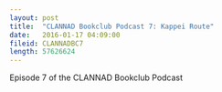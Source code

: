 ```yaml
---
layout: post
title:  "CLANNAD Bookclub Podcast 7: Kappei Route"
date:   2016-01-17 04:09:00
fileid: CLANNADBC7
length: 57626624
---
```


Episode 7 of the CLANNAD Bookclub Podcast
